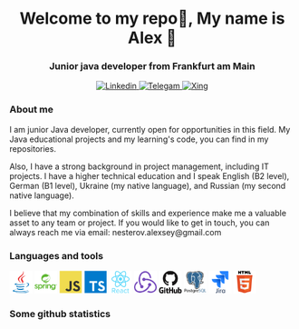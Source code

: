 <div id="header" align="center">
    <h1>Welcome to my repo👋, My name is Alex 🙂</h1>
    <h3>Junior java developer from Frankfurt am Main</h3>

<a href="https://www.linkedin.com/in/oleksii-nesterov-901769128/">
    <img src="https://img.shields.io/badge/LinkedIn-blue?style=for-the-badge&logo=linkedin&logoColor=white" alt="Linkedin"/>
</a>
<a href="https://t.me/OleksiiNesterov">
    <img src="https://img.shields.io/badge/Telegram-blue?style=for-the-badge&logo=telegram&logoColor=white" alt="Telegam"/>
</a>
<a href="https://www.xing.com/profile/Oleksii_Nesterov2/cv">
    <img src="https://img.shields.io/badge/Xing-green?style=for-the-badge&logo=xing&logoColor=white" alt="Xing"/>
</a>

</div>
<h3 align="left">About me</h3>
<p align="left">
I am junior Java developer, currently open for opportunities in this field. My Java educational projects and my learning's code, you can find in my repositories.
</p>
<p>Also, I have a strong background in project management, including IT projects. I have a higher technical education and I speak English (B2 level), German (B1 level), Ukraine (my native language), and Russian (my second native language).
</p>
<p>
I believe that my combination of skills and experience make me a valuable asset to any team or project. If you would like to get in touch, you can always reach me via email: nesterov.alexsey@gmail.com 
</p>
<h3 align="left">Languages and tools</h3>
<div align="left">
<img src="https://github.com/devicons/devicon/blob/v2.15.1/icons/java/java-original.svg" title="java" width="40" height="40" backgroundcolor="white">
<img src="https://github.com/devicons/devicon/blob/v2.15.1/icons/spring/spring-original-wordmark.svg" title="java" width="40" height="40" backgroundcolor="white">
<img src="https://github.com/devicons/devicon/blob/v2.15.1/icons/javascript/javascript-original.svg" title="java" width="40" height="40" backgroundcolor="white">
<img src="https://github.com/devicons/devicon/blob/v2.15.1/icons/typescript/typescript-original.svg" title="java" width="40" height="40" backgroundcolor="white">
<img src="https://github.com/devicons/devicon/blob/v2.15.1/icons/react/react-original-wordmark.svg" title="java" width="40" height="40" backgroundcolor="white">
<img src="https://github.com/devicons/devicon/blob/v2.15.1/icons/redux/redux-original.svg" title="java" width="40" height="40" backgroundcolor="white">
<img src="https://github.com/devicons/devicon/blob/v2.15.1/icons/github/github-original-wordmark.svg" title="java" width="40" height="40" backgroundcolor="white">
<img src="https://github.com/devicons/devicon/blob/v2.15.1/icons/postgresql/postgresql-original-wordmark.svg" title="java" width="40" height="40" backgroundcolor="white">
<img src="https://github.com/devicons/devicon/blob/v2.15.1/icons/jira/jira-original-wordmark.svg" title="java" width="40" height="40" backgroundcolor="white">
<img src="https://github.com/devicons/devicon/blob/v2.15.1/icons/html5/html5-original-wordmark.svg" title="java" width="40" height="40" backgroundcolor="white">
</div>
<h3 align="left">Some github statistics</h3>
<div align="center">
<img src="https://github-profile-summary-cards.vercel.app/api/cards/profile-details?username=NesterovAlexsey&theme=default" alt=""/>
<img src="https://github-profile-summary-cards.vercel.app/api/cards/most-commit-language?username=NesterovAlexsey&theme=github_dark" alt=""/>
</div>

<!--
**NesterovAlexsey/NesterovAlexsey** is a ✨ _special_ ✨ repository because its `README.md` (this file) appears on your GitHub profile.

Here are some ideas to get you started:

- 🔭 I’m currently working on ...
- 🌱 I’m currently learning ...
- 👯 I’m looking to collaborate on ...
- 🤔 I’m looking for help with ...
- 💬 Ask me about ...
- 📫 How to reach me: ...
- 😄 Pronouns: ...
- ⚡ Fun fact: ...
-->
